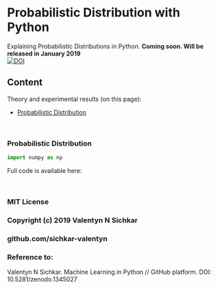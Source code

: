 # Probabilistic Distribution with Python
Explaining Probabilistic Distributions in Python. **Coming soon. Will be released in January 2019**
<br/>[![DOI](https://zenodo.org/badge/DOI/10.5281/zenodo.1345027.svg)](https://doi.org/10.5281/zenodo.1345027)

## Content
Theory and experimental results (on this page):

* [Probabilistic Distribution](#probabilistic-distribution)

<br/>

### <a id="probabilistic-distribution">Probabilistic Distribution</a>


```py
import numpy as np

```

Full code is available here: 

<br/>

### MIT License
### Copyright (c) 2019 Valentyn N Sichkar
### github.com/sichkar-valentyn
### Reference to:
Valentyn N Sichkar. Machine Learning in Python // GitHub platform. DOI: 10.5281/zenodo.1345027
